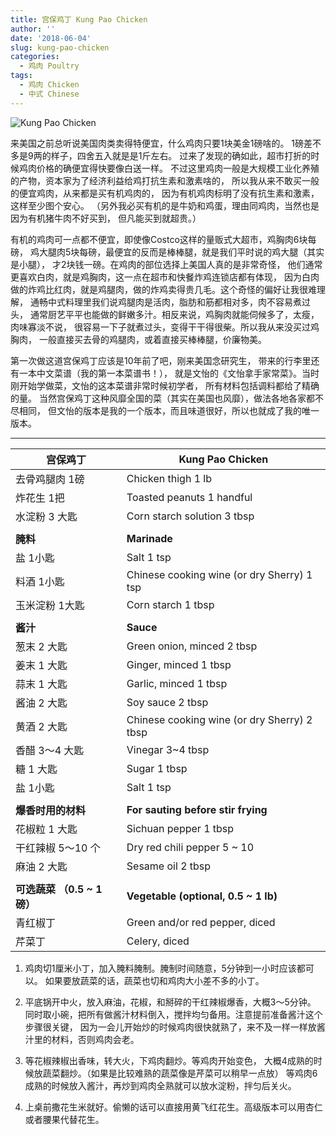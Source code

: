 ```yaml
---
title: 宫保鸡丁 Kung Pao Chicken
author: ''
date: '2018-06-04'
slug: kung-pao-chicken
categories:
  - 鸡肉 Poultry
tags:
  - 鸡肉 Chicken
  - 中式 Chinese
---
```


![Kung Pao Chicken](/img/2018-06-04-kung-pao-chicken.jpg)

来美国之前总听说美国肉类卖得特便宜，什么鸡肉只要1块美金1磅啥的。
1磅差不多是9两的样子，四舍五入就是是1斤左右。
过来了发现的确如此，超市打折的时候鸡肉价格的确便宜得快要像白送一样。
不过这里鸡肉一般是大规模工业化养殖的产物，资本家为了经济利益给鸡打抗生素和激素啥的，
所以我从来不敢买一般的便宜鸡肉，从来都是买有机鸡肉的，
因为有机鸡肉标明了没有抗生素和激素，这样至少图个安心。
（另外我必买有机的是牛奶和鸡蛋，理由同鸡肉，当然也是因为有机猪牛肉不好买到，
但凡能买到就超贵。）

有机的鸡肉可一点都不便宜，即使像Costco这样的量贩式大超市，鸡胸肉6块每磅，
鸡大腿肉5块每磅，最便宜的反而是棒棒腿，就是我们平时说的鸡大腿（其实是小腿），
才2块钱一磅。在鸡肉的部位选择上美国人真的是非常奇怪，
他们通常更喜欢白肉，就是鸡胸肉，这一点在超市和快餐炸鸡连锁店都有体现，
因为白肉做的炸鸡比红肉，就是鸡腿肉，做的炸鸡卖得贵几毛。这个奇怪的偏好让我很难理解，
通畅中式料理里我们说鸡腿肉是活肉，脂肪和筋都相对多，肉不容易煮过头，
通常厨艺平平也能做的鲜嫩多汁。相反来说，鸡胸肉就能伺候多了，太瘦，肉味寡淡不说，
很容易一下子就煮过头，变得干干得很柴。所以我从来没买过鸡胸肉，
一般直接买去骨的鸡腿肉，或着直接买棒棒腿，价廉物美。

第一次做这道宫保鸡丁应该是10年前了吧，刚来美国念研究生，
带来的行李里还有一本中文菜谱（我的第一本菜谱书！），
就是文怡的《文怡拿手家常菜》。当时刚开始学做菜，文怡的这本菜谱非常时候初学者，
所有材料包括调料都给了精确的量。
当然宫保鸡丁这种风靡全国的菜（其实在美国也风靡），做法各地各家都不尽相同，
但文怡的版本是我的一个版本，而且味道很好，所以也就成了我的唯一版本。

---
|宫保鸡丁                               |Kung Pao Chicken            |
|---------------------------------------|-------------------------|
|去骨鸡腿肉 1磅                         |Chicken thigh 1 lb      |
|炸花生 1把                             |Toasted peanuts 1 handful      |
|水淀粉 3 大匙                          |Corn starch solution 3 tbsp             |
|                                       |             |
|**腌料**                               |**Marinade**             |
|盐 1小匙                               |Salt 1 tsp             |
|料酒 1小匙                             |Chinese cooking wine (or dry Sherry) 1 tsp  |
|玉米淀粉 1大匙                         |Corn starch 1 tbsp             |
|                                       |             |
|**酱汁**                               |**Sauce**             |
|葱末 2 大匙                            |Green onion, minced 2 tbsp             |
|姜末 1 大匙                            |Ginger, minced 1 tbsp              |
|蒜末 1 大匙                            |Garlic, minced 1 tbsp                    |
|酱油 2 大匙                            |Soy sauce 2 tbsp              |
|黄酒 2 大匙                            |Chinese cooking wine (or dry Sherry) 2 tbsp            |
|香醋 3～4 大匙                         |Vinegar 3~4 tbsp            |
|糖 1 大匙                              |Sugar 1 tbsp             |
|盐 1小匙                               |Salt 1 tsp             |
|                                       |             |
|**爆香时用的材料**                     |**For sauting before stir frying**             |
|花椒粒 1 大匙                          |Sichuan pepper 1 tbsp              |
|干红辣椒 5～10 个                      |Dry red chili pepper 5 ~ 10             |
|麻油 2 大匙                            |Sesame oil  2 tbsp            |
|                                       |             |
|**可选蔬菜 （0.5 ~ 1 磅）**            |**Vegetable (optional, 0.5 ~ 1 lb)**             |
|青红椒丁                               | Green and/or red pepper, diced        |
|芹菜丁                                 | Celery, diced            |

1. 鸡肉切1厘米小丁，加入腌料腌制。腌制时间随意，5分钟到一小时应该都可以。
如果要放蔬菜的话，蔬菜也切和鸡肉大小差不多的小丁。

2. 平底锅开中火，放入麻油，花椒，和掰碎的干红辣椒爆香，大概3～5分钟。
同时取小碗，把所有做酱汁材料倒入，搅拌均匀备用。注意提前准备酱汁这个步骤很关键，
因为一会儿开始炒的时候鸡肉很快就熟了，来不及一样一样放酱汁里的材料，否则鸡肉会老。

3. 等花椒辣椒出香味，转大火，下鸡肉翻炒。等鸡肉开始变色，
大概4成熟的时候放蔬菜翻炒。（如果是比较难熟的蔬菜像是芹菜可以稍早一点放）
等鸡肉6成熟的时候放入酱汁，再炒到鸡肉全熟就可以放水淀粉，拌匀后关火。

4. 上桌前撒花生米就好。偷懒的话可以直接用黄飞红花生。高级版本可以用杏仁或者腰果代替花生。


